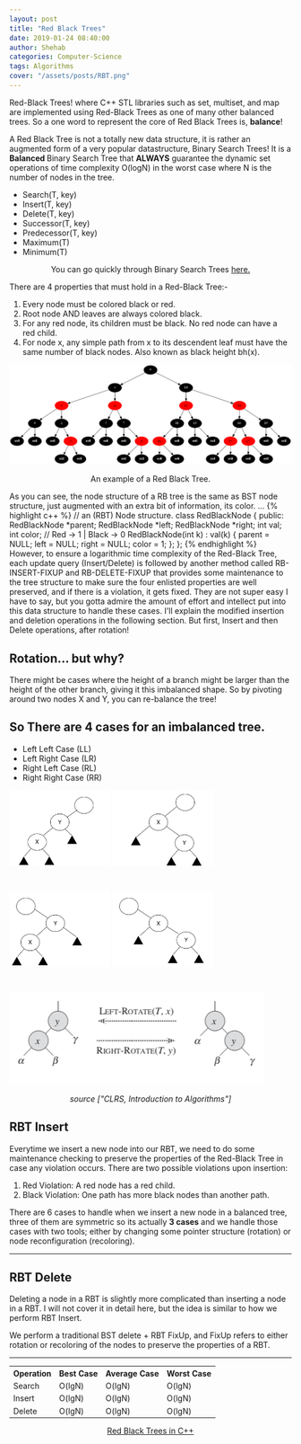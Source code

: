 ```yaml
---
layout: post
title: "Red Black Trees"
date: 2019-01-24 08:40:00
author: Shehab
categories: Computer-Science
tags: Algorithms
cover: "/assets/posts/RBT.png"
---
```


Red-Black Trees! where C++ STL libraries such as set, multiset, and map are implemented using Red-Black Trees as one of many other balanced trees. So a one word to represent the core of Red Black Trees is, <strong>balance</strong>!

A Red Black Tree is not a totally new data structure, it is rather an augmented form of a very popular datastructure, Binary Search Trees! It is a <strong> Balanced </strong> Binary Search Tree that <strong>ALWAYS</strong> guarantee the dynamic set operations of time complexity O(logN) in the worst case where N is the number of nodes in the tree.

<ul>
	<li> Search(T, key)</li>
	<li> Insert(T, key)</li>
	<li> Delete(T, key)</li>
	<li> Successor(T, key)</li>
	<li> Predecessor(T, key)</li>
	<li> Maximum(T)</li>
	<li> Minimum(T)</li>
</ul>

<p align="center"><emp>You can go quickly through Binary Search Trees <a href="https://shehab-as.github.io/computer-science/2018/10/19/Binary-Search-Trees.html" target="_blank">here.</a></emp></p>

There are 4 properties that must hold in a Red-Black Tree:-

<ol>
	<li>Every node must be colored black or red.</li>
	<li>Root node AND leaves are always colored black.</li>
	<li>For any red node, its children must be black. No red node can have a red child.</li>
	<li>For node x, any simple path from x to its descendent leaf must have the same number of black nodes. Also known as black height bh(x).</li>
</ol>

<img src="/assets/posts/RBT.png"> 
<p align="center">An example of a Red Black Tree.</p>

As you can see, the node structure of a RB tree is the same as BST node structure, just augmented with an extra bit of information, its color.
...
{% highlight c++ %}
// an (RBT) Node structure.
class RedBlackNode {
public:
	RedBlackNode *parent;
	RedBlackNode *left;
	RedBlackNode *right;
	int val;
	int color; // Red -> 1 | Black -> 0
	RedBlackNode(int k) : val(k) {
		parent = NULL;
		left = NULL;
		right = NULL;
		color = 1;
	};
};
{% endhighlight %}
However, to ensure a logarithmic time complexity of the Red-Black Tree, each update query (Insert/Delete) is followed by another method called RB-INSERT-FIXUP and RB-DELETE-FIXUP that provides some maintenance to the tree structure to make sure the four enlisted properties are well preserved, and if there is a violation, it gets fixed.
They are not super easy I have to say, but you gotta admire the amount of effort and intellect put into this data structure to handle these cases. I'll explain the modified insertion and deletion operations in the following section. But first, Insert and then Delete operations, after rotation!

<h2>Rotation... but why?</h2>
There might be cases where the height of a branch might be larger than the height of the other branch, giving it this imbalanced shape. So by pivoting around two nodes X and Y, you can re-balance the tree! 
<h2> So There are 4 cases for an imbalanced tree. </h2>
<ul>
	<li>Left Left Case (LL)</li>
	<li>Left Right Case (LR)</li>
	<li>Right Left Case (RL)</li>
	<li>Right Right Case (RR)</li>
</ul>
<div class="Image Row">
		<span style="display: inline-block; width: 180px; height: 180px;"><img src="/assets/posts/LL.png"></span>
		<span style="display: inline-block; width: 180px; height: 180px;"><img src="/assets/posts/LR.png"></span>
		<span style="display: inline-block; width: 180px; height: 180px;"><img src="/assets/posts/RL.png"></span>
		<span style="display: inline-block; width: 180px; height: 180px;"><img src="/assets/posts/RR.png"></span>
</div>
<img src="/assets/posts/rotations.png">
<p align="center"><I>source ["CLRS, Introduction to Algorithms"]</I></p>

<h2>RBT Insert </h2>
Everytime we insert a new node into our RBT, we need to do some maintenance checking to preserve the properties of the Red-Black Tree in case any violation occurs. There are two possible violations upon insertion:

<ol>
	<li>Red Violation: A red node has a red child.</li>
	<li>Black Violation: One path has more black nodes than another path.</li>

</ol>
There are 6 cases to handle when we insert a new node in a balanced tree, three of them are symmetric so its actually <strong>3 cases</strong> and we handle those cases with two tools; either by changing some pointer structure (rotation) or node reconfiguration (recoloring).

<hr>

<h2>RBT Delete </h2>
Deleting a node in a RBT is slightly more complicated than inserting a node in a RBT. 
I will not cover it in detail here, but the idea is similar to how we perform RBT Insert. 

We perform a traditional BST delete + RBT FixUp, and FixUp refers to either rotation or recoloring of the nodes to preserve the properties of a RBT.

<hr>

<table cellpadding="0" cellspacing="0">
	<tr>
		<th>Operation</th><th>Best Case</th><th>Average Case</th><th>Worst Case</th>
	</tr>
	<tr>
		<td>Search</td><td>O(lgN)</td><td>O(lgN)</td><td>O(lgN)</td>
	</tr>
	<tr>
		<td>Insert</td><td>O(lgN)</td><td>O(lgN)</td><td>O(lgN)</td>
	</tr>
	<tr>
		<td>Delete</td><td>O(lgN)</td><td>O(lgN)</td><td>O(lgN)</td>
	</tr>
</table>

<p align="center"><a href="https://github.com/shehab-as/Datastructures-And-Algorithms/blob/master/Advanced%20Data%20Structures/Red%20Black%20Trees/RedBlackTrees.h" target="_blank"> Red Black Trees in C++ </a></p>
